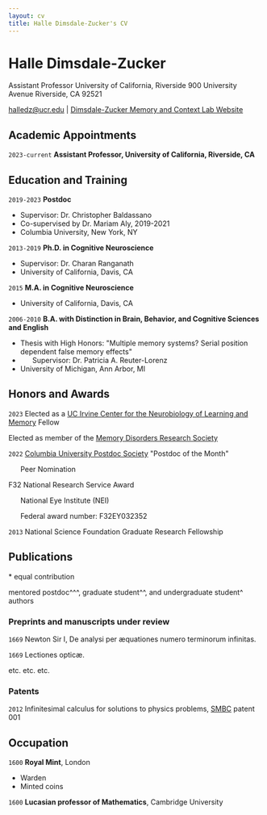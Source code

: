 ```yaml
---
layout: cv
title: Halle Dimsdale-Zucker's CV
---
```

# Halle Dimsdale-Zucker
Assistant Professor
University of California, Riverside
900 University Avenue
Riverside, CA 92521

<div id="webaddress">
<a href="halledz@ucr.edu">halledz@ucr.edu</a>
| <a href="https://dzlab.ucr.edu/">Dimsdale-Zucker Memory and Context Lab Website</a>
</div>


## Academic Appointments
`2023-current`
__Assistant Professor, University of California, Riverside, CA__

## Education and Training

`2019-2023`
__Postdoc__

- Supervisor: Dr. Christopher Baldassano
- Co-supervised by Dr. Mariam Aly, 2019-2021
- Columbia University, New York, NY

`2013-2019`
__Ph.D. in Cognitive Neuroscience__

- Supervisor: Dr. Charan Ranganath
- University of California, Davis, CA

`2015`
__M.A. in Cognitive Neuroscience__

- University of California, Davis, CA

`2006-2010`
__B.A. with Distinction in Brain, Behavior, and Cognitive Sciences and English__

- Thesis with High Honors: "Multiple memory systems? Serial position dependent false memory effects"
- &nbsp;&nbsp;&nbsp;&nbsp;&nbsp;&nbsp;Supervisor: Dr. Patricia A. Reuter-Lorenz
- University of Michigan, Ann Arbor, MI



## Honors and Awards

`2023`
Elected as a [UC Irvine Center for the Neurobiology of Learning and Memory](https://cnlm.uci.edu/about/fellows/) Fellow 

Elected as member of the [Memory Disorders Research Society](https://www.memorydisorders.org/)

`2022`
[Columbia University Postdoc Society](https://blogs.cuit.columbia.edu/postdocsociety/postdoc-of-the-month/) "Postdoc of the Month"

&nbsp;&nbsp;&nbsp;&nbsp;&nbsp;&nbsp;Peer Nomination

F32 National Research Service Award

&nbsp;&nbsp;&nbsp;&nbsp;&nbsp;&nbsp;National Eye Institute (NEI)

&nbsp;&nbsp;&nbsp;&nbsp;&nbsp;&nbsp;Federal award number: F32EY032352

`2013`
National Science Foundation Graduate Research Fellowship



## Publications

<!-- A list is also available [online](https://www.ncbi.nlm.nih.gov/myncbi/18inxwwB7tUAD/bibliography/public/) -->
\* equal contribution

mentored postdoc^^^, graduate student^^, and undergraduate student^ authors

### Preprints and manuscripts under review

`1669`
Newton Sir I, De analysi per æquationes numero terminorum infinitas. 

`1669`
Lectiones opticæ.

etc. etc. etc.

### Patents

`2012`
Infinitesimal calculus for solutions to physics problems, [SMBC](http://www.techdirt.com/articles/20121011/09312820678/if-patents-had-been-around-time-newton.shtml) patent 001


## Occupation

`1600`
__Royal Mint__, London

- Warden
- Minted coins

`1600`
__Lucasian professor of Mathematics__, Cambridge University



<!-- ### Footer

Last updated: May 2013 -->


